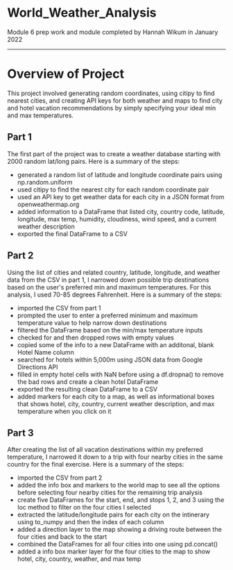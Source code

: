 # World_Weather_Analysis
Module 6 prep work and module completed by Hannah Wikum in January 2022
___

# Overview of Project
This project involved generating random coordinates, using citipy to find nearest cities, and creating API keys for both weather and maps to find city and hotel vacation recommendations by simply specifying your ideal min and max temperatures.

## Part 1
The first part of the project was to create a weather database starting with 2000 random lat/long pairs. Here is a summary of the steps:

 * generated a random list of latitude and longitude coordinate pairs using np.random.uniform
 * used citipy to find the nearest city for each random coordinate pair
 * used an API key to get weather data for each city in a JSON format from openweathermap.org
 * added information to a DataFrame that listed city, country code, latitude, longitude, max temp, humidity, cloudiness, wind speed, and a current weather description
 * exported the final DataFrame to a CSV

## Part 2
Using the list of cities and related country, latitude, longitude, and weather data from the CSV in part 1, I narrowed down possible trip destinations based on the user's preferred min and maximum temperatures. For this analysis, I used 70-85 degrees Fahrenheit. Here is a summary of the steps:
 
 * imported the CSV from part 1
 * prompted the user to enter a preferred minimum and maximum temperature value to help narrow down destinations
 * filtered the DataFrame based on the min/max temperature inputs
 * checked for and then dropped rows with empty values
 * copied some of the info to a new DataFrame with an additonal, blank Hotel Name column
 * searched for hotels within 5,000m using JSON data from Google Directions API
 * filled in empty hotel cells with NaN before using a df.dropna() to remove the bad rows and create a clean hotel DataFrame
 * exported the resulting clean DataFrame to a CSV
 * added markers for each city to a map, as well as informational boxes that shows hotel, city, country, current weather description, and max temperature when you click on it

## Part 3
After creating the list of all vacation destinations within my preferred temperature, I narrowed it down to a trip with four nearby cities in the same country for the final exercise. Here is a summary of the steps:

 * imported the CSV from part 2
 * added the info box and markers to the world map to see all the options before selecting four nearby cities for the remaining trip analysis
 * create five DataFrames for the start, end, and stops 1, 2, and 3 using the loc method to filter on the four cities I selected
 * extracted the latitude/longitude pairs for each city on the intinerary using to_numpy and then the index of each column
 * added a direction layer to the map showing a driving route between the four cities and back to the start
 * combined the DataFrames for all four cities into one using pd.concat()
 * added a info box marker layer for the four cities to the map to show hotel, city, country, weather, and max temp 
